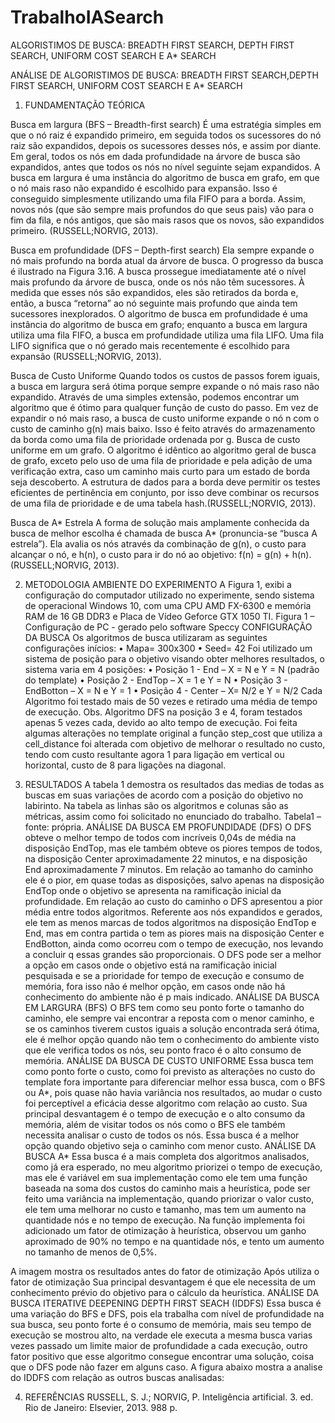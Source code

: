 # TrabalhoIASearch
ALGORISTIMOS DE BUSCA: BREADTH FIRST SEARCH, DEPTH FIRST SEARCH, UNIFORM COST SEARCH E A* SEARCH


ANÁLISE DE ALGORISTIMOS DE BUSCA: BREADTH FIRST SEARCH,DEPTH FIRST SEARCH, UNIFORM COST SEARCH E A* SEARCH

1. FUNDAMENTAÇÃO TEÓRICA

Busca em largura (BFS – Breadth-first search)
É uma estratégia simples em que o nó raiz é expandido primeiro, em seguida
todos os sucessores do nó raiz são expandidos, depois os sucessores desses nós, e
assim por diante. Em geral, todos os nós em dada profundidade na árvore de busca
são expandidos, antes que todos os nós no nível seguinte sejam expandidos.
A busca em largura é uma instância do algoritmo de busca em grafo, em que o
nó mais raso não expandido é escolhido para expansão. Isso é conseguido
simplesmente utilizando uma fila FIFO para a borda. Assim, novos nós (que são
sempre mais profundos do que seus pais) vão para o fim da fila, e nós antigos, que
são mais rasos que os novos, são expandidos primeiro. (RUSSELL;NORVIG, 2013).

Busca em profundidade (DFS – Depth-first search)
Ela sempre expande o nó mais profundo na borda atual da árvore de busca. O
progresso da busca é ilustrado na Figura 3.16. A busca prossegue imediatamente até
o nível mais profundo da árvore de busca, onde os nós não têm sucessores. À medida
que esses nós são expandidos, eles são retirados da borda e, então, a busca “retorna”
ao nó seguinte mais profundo que ainda tem sucessores inexplorados.
O algoritmo de busca em profundidade é uma instância do algoritmo de busca
em grafo; enquanto a busca em largura utiliza uma fila FIFO, a busca em profundidade
utiliza uma fila LIFO. Uma fila LIFO significa que o nó gerado mais recentemente é
escolhido para expansão (RUSSELL;NORVIG, 2013).

Busca de Custo Uniforme
Quando todos os custos de passos forem iguais, a busca em largura será ótima
porque sempre expande o nó mais raso não expandido. Através de uma simples
extensão, podemos encontrar um algoritmo que é ótimo para qualquer função de custo
do passo. Em vez de expandir o nó mais raso, a busca de custo uniforme expande o
nó n com o custo de caminho g(n) mais baixo. Isso é feito através do armazenamento
da borda como uma fila de prioridade ordenada por g.
Busca de custo uniforme em um grafo. O algoritmo é idêntico ao algoritmo geral
de busca de grafo, exceto pelo uso de uma fila de prioridade e pela adição de uma
verificação extra, caso um caminho mais curto para um estado de borda seja
descoberto. A estrutura de dados para a borda deve permitir os testes eficientes de
pertinência em conjunto, por isso deve combinar os recursos de uma fila de prioridade
e de uma tabela hash.(RUSSELL;NORVIG, 2013).

Busca de A* Estrela
A forma de solução mais amplamente conhecida da busca de melhor escolha
é chamada de busca A* (pronuncia-se “busca A estrela”). Ela avalia os nós através da
combinação de g(n), o custo para alcançar o nó, e h(n), o custo para ir do nó ao
objetivo: f(n) = g(n) + h(n).
(RUSSELL;NORVIG, 2013).

2. METODOLOGIA
AMBIENTE DO EXPERIMENTO
A Figura 1, exibi a configuração do computador utilizado no experimente, sendo
sistema de operacional Windows 10, com uma CPU AMD FX-6300 e memória RAM
de 16 GB DDR3 e Placa de Vídeo Geforce GTX 1050 TI.
Figura 1 – Configuração de PC - gerado pelo software Speccy
CONFIGURAÇÃO DA BUSCA
Os algoritmos de busca utilizaram as seguintes configurações inícios:
• Mapa= 300x300
• Seed= 42
Foi utilizado um sistema de posição para o objetivo visando obter melhores
resultados, o sistema varia em 4 posições:
• Posição 1 - End – X = N e Y = N (padrão do template)
• Posição 2 - EndTop – X = 1 e Y = N
• Posição 3 - EndBotton – X = N e Y = 1
• Posição 4 - Center – X= N/2 e Y = N/2
Cada Algoritmo foi testado mais de 50 vezes e retirado uma média de tempo
de execução.
Obs. Algoritmo DFS na posição 3 e 4, foram testados apenas 5 vezes cada,
devido ao alto tempo de execução.
Foi feita algumas alterações no template original a função step_cost que utiliza
a cell_distance foi alterada com objetivo de melhorar o resultado no custo,
tendo com custo resultante agora 1 para ligação em vertical ou horizontal, custo
de 8 para ligações na diagonal.

3. RESULTADOS
A tabela 1 demostra os resultados das medias de todas as buscas em suas
variações de acordo com a posição do objetivo no labirinto. Na tabela as linhas são os
algoritmos e colunas são as métricas, assim como foi solicitado no enunciado do
trabalho.
Tabela1 – fonte: própria.
ANÁLISE DA BUSCA EM PROFUNDIDADE (DFS)
O DFS obteve o melhor tempo de todos com incríveis 0,04s de média na
disposição EndTop, mas ele também obteve os piores tempos de todos, na disposição
Center aproximadamente 22 minutos, e na disposição End aproximadamente 7
minutos. Em relação ao tamanho do caminho ele é o pior, em quase todas as
disposições, salvo apenas na disposição EndTop onde o objetivo se apresenta na
ramificação inicial da profundidade. Em relação ao custo do caminho o DFS
apresentou a pior média entre todos algoritmos.
Referente aos nós expandidos e gerados, ele tem as menos marcas de todos
algoritmos na disposição EndTop e End, mas em contra partida o tem as piores mais
na disposição Center e EndBotton, ainda como ocorreu com o tempo de execução,
nos levando a concluir q essas grandes são proporcionais.
O DFS pode ser a melhor a opção em casos onde o objetivo está na ramificação
inicial pesquisada e se a prioridade for tempo de execução e consumo de memória,
fora isso não é melhor opção, em casos onde não há conhecimento do ambiente não
é p mais indicado.
ANÁLISE DA BUSCA EM LARGURA (BFS)
O BFS tem como seu ponto forte o tamanho do caminho, ele sempre vai
encontrar a reposta com o menor caminho, e se os caminhos tiverem custos iguais a
solução encontrada será ótima, ele é melhor opção quando não tem o conhecimento
do ambiente visto que ele verifica todos os nós, seu ponto fraco é o alto consumo de
memória.
ANÁLISE DA BUSCA DE CUSTO UNIFORME
Essa busca tem como ponto forte o custo, como foi previsto as alterações no
custo do template fora importante para diferenciar melhor essa busca, com o BFS ou
A*, pois quase não havia variância nos resultados, ao mudar o custo foi perceptível a
eficácia desse algoritmo com relação ao custo.
Sua principal desvantagem é o tempo de execução e o alto consumo da
memória, além de visitar todos os nós como o BFS ele também necessita analisar o
custo de todos os nós.
Essa busca é a melhor opção quando objetivo seja o caminho com menor custo.
ANÁLISE DA BUSCA A*
Essa busca é a mais completa dos algoritmos analisados, como já era
esperado, no meu algoritmo priorizei o tempo de execução, mas ele é variável em sua
implementação como ele tem uma função baseada na soma dos custos do caminho
mais a heurística, pode ser feito uma variância na implementação, quando priorizar o
valor custo, ele tem uma melhorar no custo e tamanho, mas tem um aumento na
quantidade nós e no tempo de execução.
Na função implementa foi adicionado um fator de otimização à heurística,
observou um ganho aproximado de 90% no tempo e na quantidade nós, e tento um
aumento no tamanho de menos de 0,5%.

A imagem mostra os resultados antes do fator de otimização
Após utiliza o fator de otimização
Sua principal desvantagem é que ele necessita de um conhecimento prévio do
objetivo para o cálculo da heurística.
ANÁLISE DA BUSCA ITERATIVE DEEPENING DEPTH FIRST SEACH (IDDFS)
Essa busca é uma variação do BFS e DFS, pois ela trabalha com nível de
profundidade na sua busca, seu ponto forte é o consumo de memória, mais seu tempo
de execução se mostrou alto, na verdade ele executa a mesma busca varias vezes
passado um limite maior de profundidade a cada execução, outro fator positivo que
esse algoritmo consegue encontrar uma solução, coisa que o DFS pode não fazer em
alguns caso.
A figura abaixo mostra a analise do IDDFS com relação as outros buscas
analisadas:

4. REFERÊNCIAS
RUSSELL, S. J.; NORVIG, P. Inteligência artificial. 3. ed. Rio de Janeiro: Elsevier, 2013. 988 p.

